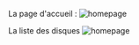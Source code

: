 La page d'accueil :
<img src="https://github.com/MiKL5/afpaDev/blob/45ea3d16ca7808611bcb70f4e70f56c031742a46/projets/record/img/screenshots/index.png" alt="homepage" title="homepage" widht="1024 px" height="auto">

La liste des disques
<img src="https://github.com/MiKL5/afpaDev/blob/45ea3d16ca7808611bcb70f4e70f56c031742a46/projets/record/img/screenshots/index.png" alt="homepage" title="homepage" widht="1024 px" height="auto">